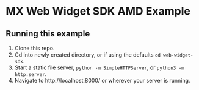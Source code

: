 # MX Web Widget SDK AMD Example

## Running this example

1. Clone this repo.
2. Cd into newly created directory, or if using the defaults `cd web-widget-sdk`.
3. Start a static file server, `python -m SimpleHTTPServer`, or `python3 -m http.server`.
4. Navigate to http://localhost:8000/ or wherever your server is running.
